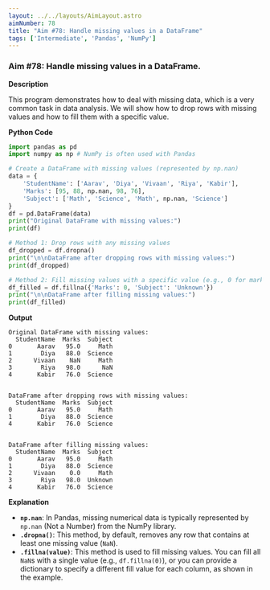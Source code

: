 ```yaml
---
layout: ../../layouts/AimLayout.astro
aimNumber: 78
title: "Aim #78: Handle missing values in a DataFrame"
tags: ['Intermediate', 'Pandas', 'NumPy']
---
```


### Aim #78: Handle missing values in a DataFrame.

**Description**

This program demonstrates how to deal with missing data, which is a very common task in data analysis. We will show how to drop rows with missing values and how to fill them with a specific value.

**Python Code**

```python
import pandas as pd
import numpy as np # NumPy is often used with Pandas

# Create a DataFrame with missing values (represented by np.nan)
data = {
    'StudentName': ['Aarav', 'Diya', 'Vivaan', 'Riya', 'Kabir'],
    'Marks': [95, 88, np.nan, 98, 76],
    'Subject': ['Math', 'Science', 'Math', np.nan, 'Science']
}
df = pd.DataFrame(data)
print("Original DataFrame with missing values:")
print(df)

# Method 1: Drop rows with any missing values
df_dropped = df.dropna()
print("\n\nDataFrame after dropping rows with missing values:")
print(df_dropped)

# Method 2: Fill missing values with a specific value (e.g., 0 for marks)
df_filled = df.fillna({'Marks': 0, 'Subject': 'Unknown'})
print("\n\nDataFrame after filling missing values:")
print(df_filled)
```

**Output**

```text
Original DataFrame with missing values:
  StudentName  Marks  Subject
0       Aarav   95.0     Math
1        Diya   88.0  Science
2      Vivaan    NaN     Math
3        Riya   98.0      NaN
4       Kabir   76.0  Science


DataFrame after dropping rows with missing values:
  StudentName  Marks  Subject
0       Aarav   95.0     Math
1        Diya   88.0  Science
4       Kabir   76.0  Science


DataFrame after filling missing values:
  StudentName  Marks  Subject
0       Aarav   95.0     Math
1        Diya   88.0  Science
2      Vivaan    0.0     Math
3        Riya   98.0  Unknown
4       Kabir   76.0  Science
```

**Explanation**

- **`np.nan`**: In Pandas, missing numerical data is typically represented by `np.nan` (Not a Number) from the NumPy library.
- **`.dropna()`**: This method, by default, removes any row that contains at least one missing value (`NaN`).
- **`.fillna(value)`**: This method is used to fill missing values. You can fill all `NaN`s with a single value (e.g., `df.fillna(0)`), or you can provide a dictionary to specify a different fill value for each column, as shown in the example.

```